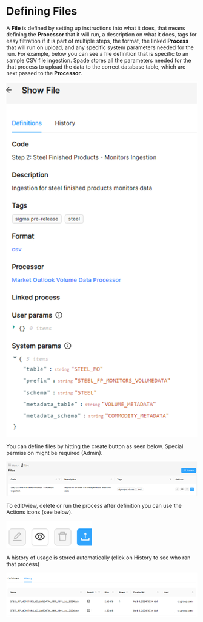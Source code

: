 # Defining Files

A **File** is defined by setting up instructions into what it does, that means defining the **Processor** that it will run, a description on what it does, tags for easy filtration if it is part of multiple steps, the format, the linked **Process** that will run on upload, and any specific system parameters needed for the run. For example, below you can see a file definition that is specific to an sample CSV file ingestion. Spade stores all the parameters needed for the that process to upload the data to the correct database table, which are next passed to the **Processor**.

![File Definition](defining-files_1.png)

You can define files by hitting the create button as seen below. Special permission might be required (Admin).

![Files list](defining-files_2.png)

To edit/view, delete or run the process after definition you can use the Actions icons (see below).

![Actions](defining-files_3.png)

A history of usage is stored automatically (click on History to see who ran that process)

![History](defining-files_4.png)